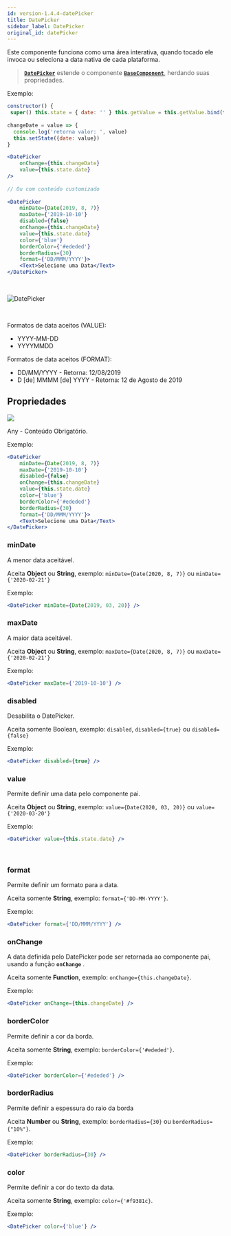 ```yaml
---
id: version-1.4.4-datePicker
title: DatePicker
sidebar_label: DatePicker
original_id: datePicker
---
```


Este componente funciona como uma área interativa, quando tocado ele invoca ou seleciona a data nativa de cada plataforma.

>  [**`DatePicker`**]() estende o componente  [**`BaseComponent`**](components_base.md), herdando suas propriedades.

Exemplo:
```jsx harmony
constructor() {
 super() this.state = { date: '' } this.getValue = this.getValue.bind(this)}
 
changeDate = value => {
  console.log('retorna valor: ', value)
  this.setState({date: value})
}

<DatePicker
    onChange={this.changeDate}
    value={this.state.date}
/>
 
// Ou com conteúdo customizado
 
<DatePicker
    minDate={Date(2019, 8, 7)} 
    maxDate={'2019-10-10'} 
    disabled={false}
    onChange={this.changeDate} 
    value={this.state.date}
    color={'blue'}
    borderColor={'#ededed'}
    borderRadius={30}
    format={'DD/MMM/YYYY'}>
    <Text>Selecione uma Data</Text>
</DatePicker>
```
<br>

![DatePicker](assets/old_versions/datePicker1.png)

<br>

Formatos de data aceitos (VALUE):
-   YYYY-MM-DD
-   YYYYMMDD

Formatos de data aceitos (FORMAT):
-   DD/MM/YYYY - Retorna: 12/08/2019
-   D [de] MMMM [de] YYYY - Retorna: 12 de Agosto de 2019

## Propriedades 
![](assets/badge_required.svg)<br>



Any - Conteúdo Obrigatório. 
   

Exemplo:
```jsx harmony
<DatePicker
    minDate={Date(2019, 8, 7)} 
    maxDate={'2019-10-10'} 
    disabled={false}
    onChange={this.changeDate} 
    value={this.state.date}
    color={'blue'}
    borderColor={'#ededed'}
    borderRadius={30}
    format={'DD/MMM/YYYY'}>
    <Text>Selecione uma Data</Text>
</DatePicker>
```

### minDate
 
A menor data aceitável.<br>

Aceita **Object** ou **String**, exemplo: ```minDate={Date(2020, 8, 7)}``` ou ```minDate={'2020-02-21'}```

Exemplo:
```jsx harmony
<DatePicker minDate={Date(2019, 03, 20)} />
```

### maxDate
 
A maior data aceitável.<br>

Aceita **Object** ou **String**, exemplo: ```maxDate={Date(2020, 8, 7)}``` ou ```maxDate={'2020-02-21'}```

Exemplo:
```jsx harmony
<DatePicker maxDate={'2019-10-10'} />
```

### disabled
 
Desabilita o DatePicker.<br>

Aceita somente Boolean, exemplo: ```disabled```, ```disabled={true}``` ou ```disabled={false}```

Exemplo:
```jsx harmony
<DatePicker disabled={true} />
```

### value

Permite definir uma data pelo componente pai.<br>

Aceita **Object** ou **String**, exemplo: ```value={Date(2020, 03, 20)}``` ou ```value={'2020-03-20'}```

Exemplo:
```jsx harmony
<DatePicker value={this.state.date} />
```
<br>

### format

Permite definir um formato para a data.<br>

Aceita somente **String**, exemplo: ```format={'DD-MM-YYYY'}```.

Exemplo:
```jsx harmony
<DatePicker format={'DD/MMM/YYYY'} />
```

### onChange
 
A data definida pelo DatePicker pode ser retornada ao componente pai, usando a função **`onChange`** .<br>

Aceita somente **Function**, exemplo: ```onChange={this.changeDate}```.

Exemplo:
```jsx harmony
<DatePicker onChange={this.changeDate} />
```

### borderColor
 
Permite definir a cor da borda.<br>

Aceita somente **String**, exemplo: ```borderColor={'#ededed'}```.

Exemplo:
```jsx harmony
<DatePicker borderColor={'#ededed'} />
```

### borderRadius
 
Permite definir a espessura do raio da borda 

Aceita **Number** ou **String**, exemplo: ```borderRadius={30}``` ou ```borderRadius={"10%"}```.

Exemplo:
```jsx harmony
<DatePicker borderRadius={30} />
```

### color
 
Permite definir a cor do texto da data.<br>

Aceita somente **String**, exemplo: ```color={'#f9381c}```.

Exemplo:
```jsx harmony
<DatePicker color={'blue'} />
```